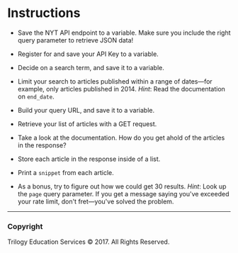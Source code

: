 # Instructions

* Save the NYT API endpoint to a variable. Make sure you include the right query parameter to retrieve JSON data!

* Register for and save your API Key to a variable.

* Decide on a search term, and save it to a variable.

* Limit your search to articles published within a range of dates—for example, only articles published in 2014. _Hint_: Read the documentation on `end_date`.

* Build your query URL, and save it to a variable.

* Retrieve your list of articles with a GET request.

* Take a look at the documentation. How do you get ahold of the articles in the response?

* Store each article in the response inside of a list.

* Print a `snippet` from each article.

* As a bonus, try to figure out how we could get 30 results. _Hint_: Look up the `page` query parameter. If you get a message saying you've exceeded your rate limit, don't fret—you've solved the problem.

- - -

### Copyright

Trilogy Education Services © 2017. All Rights Reserved.
